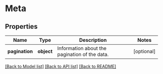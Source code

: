 # Meta

## Properties
Name | Type | Description | Notes
------------ | ------------- | ------------- | -------------
**pagination** | **object** | Information about the pagination of the data. | [optional] 

[[Back to Model list]](../README.md#documentation-for-models) [[Back to API list]](../README.md#documentation-for-api-endpoints) [[Back to README]](../README.md)


